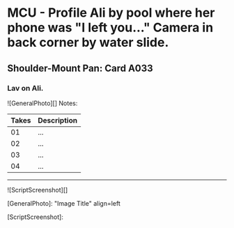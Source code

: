 # MCU - Profile Ali by pool where her phone was "I left you..." Camera in back corner by water slide.

## Shoulder-Mount Pan: Card A033

### Lav on Ali.

![GeneralPhoto][]
Notes: 

| Takes | Description |
|:---|:----|
| 01 | ... |
| 02 | ... |
| 03 | ... |
| 04 | ... |

----

![ScriptScreenshot][]


[GeneralPhoto]:  "Image Title" align=left

[ScriptScreenshot]: 
